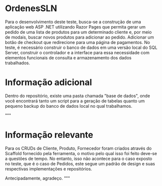 # OrdenesSLN
Para o desenvolvimento deste teste, busca-se a construção de uma aplicação web ASP .NET utilizando Razor Pages que permita gerar um pedido de uma lista de produtos para um determinado cliente e, por meio de modais, buscar novos produtos para adicionar ao pedido. Adicionar um botão de checkout que redirecione para uma página de pagamentos. No teste, é necessário construir o banco de dados em uma versão local do SQL Server, construir o controlador e a interface para essa necessidade com elementos funcionais de consulta e armazenamento dos dados trabalhados.

# Informação adicional
Dentro do repositório, existe uma pasta chamada "base de dados", onde você encontrará tanto um script para a geração de tabelas quanto um pequeno backup do banco de dados local no qual trabalhamos.

"""
# Informação relevante
Para os CRUDs de Cliente, Produto, Fornecedor foram criados através do Scaffold fornecido pela ferramenta, o motivo pelo qual isso foi feito deve-se a questões de tempo.
No entanto, isso não acontece para o caso exposto no teste, que é o caso de Pedidos, este segue um padrão de design e suas respectivas implementações e repositórios.

Antecipadamente, agradeço.
"""

